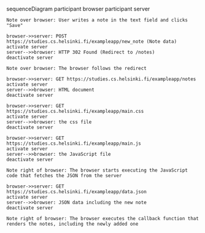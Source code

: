 sequenceDiagram
    participant browser
    participant server

    Note over browser: User writes a note in the text field and clicks "Save"

    browser->>server: POST https://studies.cs.helsinki.fi/exampleapp/new_note (Note data)
    activate server
    server-->>browser: HTTP 302 Found (Redirect to /notes)
    deactivate server

    Note over browser: The browser follows the redirect

    browser->>server: GET https://studies.cs.helsinki.fi/exampleapp/notes
    activate server
    server-->>browser: HTML document
    deactivate server

    browser->>server: GET https://studies.cs.helsinki.fi/exampleapp/main.css
    activate server
    server-->>browser: the css file
    deactivate server

    browser->>server: GET https://studies.cs.helsinki.fi/exampleapp/main.js
    activate server
    server-->>browser: the JavaScript file
    deactivate server

    Note right of browser: The browser starts executing the JavaScript code that fetches the JSON from the server

    browser->>server: GET https://studies.cs.helsinki.fi/exampleapp/data.json
    activate server
    server-->>browser: JSON data including the new note
    deactivate server

    Note right of browser: The browser executes the callback function that renders the notes, including the newly added one

